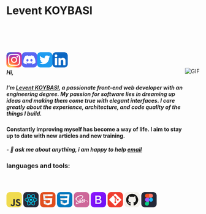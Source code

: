 # Levent KOYBASI

# <br/>


<a href="https://www.instagram.com/leventkoybasi/">
<img align="left" alt="Levent's Instagram" width="40px" src="https://raw.githubusercontent.com/tandpfun/skill-icons/59059d9d1a2c092696dc66e00931cc1181a4ce1f/icons/Instagram.svg" />
</a>
<a href="https://discord.gg/Lacrimossa#5626">
<img align="left" alt="Levent's Discord" width="40px" src="https://raw.githubusercontent.com/tandpfun/skill-icons/59059d9d1a2c092696dc66e00931cc1181a4ce1f/icons/Discord.svg" />
</a>
<a href="https://twitter.com/leventkoybasi">
<img align="left" alt="Levent | Twitter" width="40px" src="https://raw.githubusercontent.com/tandpfun/skill-icons/59059d9d1a2c092696dc66e00931cc1181a4ce1f/icons/Twitter.svg" />
</a>
<a href="https://www.linkedin.com/in/leventkoybasi/">
<img align="left" alt="Levent's Linkedin" width="40px" src="https://raw.githubusercontent.com/tandpfun/skill-icons/59059d9d1a2c092696dc66e00931cc1181a4ce1f/icons/LinkedIn.svg" />
</a>

### <br/>



<img align="right" alt="GIF" src="https://github.com/abhisheknaiidu/abhisheknaiidu/blob/master/code.gif?raw=true" height="240" />

##### Hi, 

##### I'm [Levent KOYBASI](https://leventkoybasi.me/), a passionate front-end web developer with an engineering degree. My passion for software lies in dreaming up ideas and making them come true with elegant interfaces. I care greatly about the experience, architecture, and code quality of the things I build.

#### Constantly improving myself has become a way of life. I aim to stay up to date with new articles and new training.

##### -   💬 ask me about anything, i am happy to help [email](mailto:leventkoybasi@hotmail.com)

### **languages and tools:**
### <br/>

<code><img height="40" src="https://raw.githubusercontent.com/tandpfun/skill-icons/59059d9d1a2c092696dc66e00931cc1181a4ce1f/icons/JavaScript.svg"></code>
<code><img height="40" src="https://raw.githubusercontent.com/tandpfun/skill-icons/59059d9d1a2c092696dc66e00931cc1181a4ce1f/icons/React-Dark.svg"></code>
<code><img height="40" src="https://raw.githubusercontent.com/tandpfun/skill-icons/59059d9d1a2c092696dc66e00931cc1181a4ce1f/icons/HTML.svg"></code>
<code><img height="40" src="https://raw.githubusercontent.com/tandpfun/skill-icons/59059d9d1a2c092696dc66e00931cc1181a4ce1f/icons/CSS.svg"></code>
<code><img height="40" src="https://raw.githubusercontent.com/tandpfun/skill-icons/59059d9d1a2c092696dc66e00931cc1181a4ce1f/icons/Sass.svg"></code>
<code><img height="40" src="https://raw.githubusercontent.com/tandpfun/skill-icons/59059d9d1a2c092696dc66e00931cc1181a4ce1f/icons/Bootstrap.svg"></code>
<code><img height="40" src="https://raw.githubusercontent.com/tandpfun/skill-icons/59059d9d1a2c092696dc66e00931cc1181a4ce1f/icons/Git.svg"></code>
<code><img height="40" src="https://raw.githubusercontent.com/tandpfun/skill-icons/59059d9d1a2c092696dc66e00931cc1181a4ce1f/icons/Github-Light.svg"></code>
<code><img height="40" src="https://raw.githubusercontent.com/tandpfun/skill-icons/59059d9d1a2c092696dc66e00931cc1181a4ce1f/icons/Figma-Dark.svg"></code>
